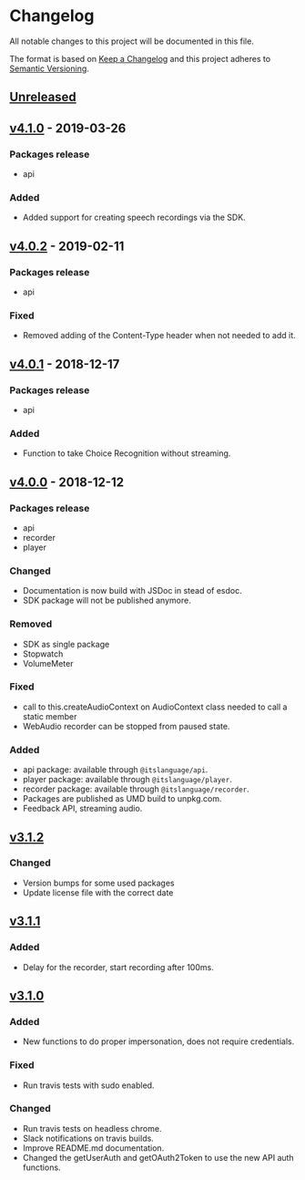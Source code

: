 # Changelog

All notable changes to this project will be documented in this file.

The format is based on [Keep a Changelog](http://keepachangelog.com)
and this project adheres to [Semantic Versioning](http://semver.org).

## [Unreleased]

## [v4.1.0] - 2019-03-26 

### Packages release

- api

### Added

- Added support for creating speech recordings via the SDK.

## [v4.0.2] - 2019-02-11

### Packages release

- api

### Fixed

- Removed adding of the Content-Type header when not needed to add it.

## [v4.0.1] - 2018-12-17

### Packages release

- api

### Added

- Function to take Choice Recognition without streaming.

## [v4.0.0] - 2018-12-12

### Packages release

- api
- recorder
- player

### Changed

- Documentation is now build with JSDoc in stead of esdoc.
- SDK package will not be published anymore.

### Removed

- SDK as single package
- Stopwatch
- VolumeMeter

### Fixed

- call to this.createAudioContext on AudioContext class needed to call a static member
- WebAudio recorder can be stopped from paused state.

### Added

- api package: available through `@itslanguage/api`.
- player package: available through `@itslanguage/player`.
- recorder package: available through `@itslanguage/recorder`.
- Packages are published as UMD build to unpkg.com.
- Feedback API, streaming audio.

## [v3.1.2]

### Changed

- Version bumps for some used packages
- Update license file with the correct date

## [v3.1.1]

### Added

- Delay for the recorder, start recording after 100ms.

## [v3.1.0]

### Added

- New functions to do proper impersonation, does not require credentials.

### Fixed

- Run travis tests with sudo enabled.

### Changed

- Run travis tests on headless chrome.
- Slack notifications on travis builds.
- Improve README.md documentation.
- Changed the getUserAuth and getOAuth2Token to use the new API auth functions.


[Unreleased]: https://github.com/itslanguage/itslanguage-js/compare/v4.1.0...HEAD
[v4.1.0]: https://github.com/itslanguage/itslanguage-js/compare/v4.0.2...v4.1.0
[v4.0.2]: https://github.com/itslanguage/itslanguage-js/compare/v4.0.1...v4.0.2
[v4.0.1]: https://github.com/itslanguage/itslanguage-js/compare/v4.0.0...v4.0.1
[v4.0.0]: https://github.com/itslanguage/itslanguage-js/compare/v3.1.2...v4.0.0
[v3.1.2]: https://github.com/itslanguage/itslanguage-js/compare/v3.1.1...v3.1.2
[v3.1.1]: https://github.com/itslanguage/itslanguage-js/compare/v3.1.0...v3.1.1
[v3.1.0]: https://github.com/itslanguage/itslanguage-js/compare/v3.0.1...v3.1.0
